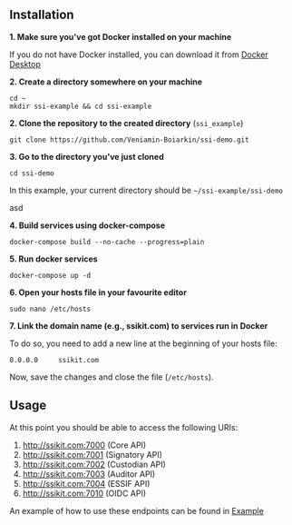 ## Installation



**1. Make sure you've got Docker installed on your machine**

If you do not have Docker installed, you can download it from [Docker Desktop](https://www.docker.com/products/docker-desktop/)

**2. Create a directory somewhere on your machine**
```
cd ~
mkdir ssi-example && cd ssi-example
```

**2. Clone the repository to the created directory** (`ssi_example`)
```
git clone https://github.com/Veniamin-Boiarkin/ssi-demo.git
```

**3. Go to the directory you've just cloned**
```
cd ssi-demo
```
In this example, your current directory should be `~/ssi-example/ssi-demo`

asd

**4. Build services using docker-compose**
```
docker-compose build --no-cache --progress=plain
```

**5. Run docker services**
```
docker-compose up -d
```

**6. Open your hosts file in your favourite editor**
```
sudo nano /etc/hosts
```

**7. Link the domain name (e.g., ssikit.com) to services run in Docker**

To do so, you need to add a new line at the beginning of your hosts file:
```
0.0.0.0		ssikit.com
```
Now, save the changes and close the file (`/etc/hosts`).



## Usage

At this point you should be able to access the following URIs:
1. http://ssikit.com:7000 (Core API)
2. http://ssikit.com:7001 (Signatory API)
3. http://ssikit.com:7002 (Custodian API)
4. http://ssikit.com:7003 (Auditor API)
5. http://ssikit.com:7004 (ESSIF API)
6. http://ssikit.com:7010 (OIDC API)


An example of how to use these endpoints can be found in [Example](example.txt)
